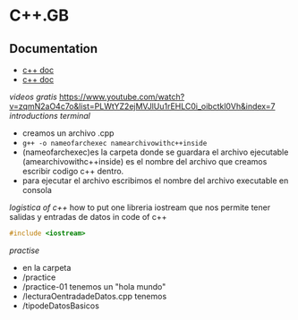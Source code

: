 # C++.__GB__

## Documentation
- <a href="https://www.cplusplus.com/reference/iostream/">c++ doc</a>
- <a href="https://en.cppreference.com/w">c++ doc</a>

*videos gratis*
https://www.youtube.com/watch?v=zqmN2aO4c7o&list=PLWtYZ2ejMVJlUu1rEHLC0i_oibctkl0Vh&index=7
*introductions terminal*
- creamos un archivo .cpp
- `g++ -o nameofarchexec namearchivowithc++inside` 
- (nameofarchexec)es la carpeta donde se guardara el archivo ejecutable
(amearchivowithc++inside) es el nombre del archivo que creamos escribir codigo c++ dentro.
- para ejecutar el archivo escribimos el nombre del archivo executable en consola


*logistica of c++*
how to put one libreria iostream que nos permite tener salidas y entradas de datos in code of c++
```c++
#include <iostream>
```

*practise*

- en la carpeta
- /practice
- /practice-01 tenemos un "hola mundo"
- /lecturaOentradadeDatos.cpp tenemos 
- /tipodeDatosBasicos
